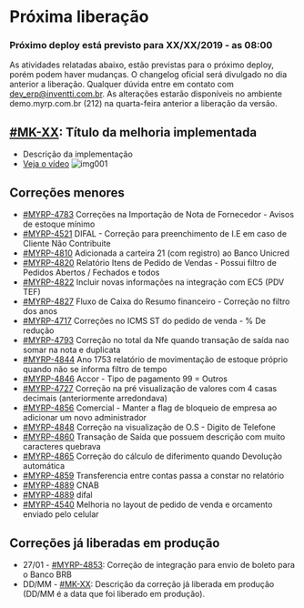 # Próxima liberação

### Próximo deploy está previsto para XX/XX/2019 - as 08:00
As atividades relatadas abaixo, estão previstas para o próximo deploy, porém podem haver mudanças. O changelog oficial será divulgado no dia anterior a liberação. Qualquer dúvida entre em contato com dev_erp@inventti.com.br.
As alterações estarão disponíveis no ambiente demo.myrp.com.br (212) na quarta-feira anterior a liberação da versão.

## [#MK-XX](https://devmyrp.atlassian.net/browse/MK-XX): Título da melhoria implementada
* Descrição da implementação
* [Veja o vídeo](http://recordit.co/2MyFCjFpdq)
![img001](https://i.imgur.com/XXXX.png)

## Correções menores
* [#MYRP-4783](https://devmyrp.atlassian.net/browse/MYRP-4783) Correções na Importação de Nota de Fornecedor - Avisos de estoque mínimo
* [#MYRP-4521](https://devmyrp.atlassian.net/browse/MYRP-4521) DIFAL - Correção para preenchimento de I.E em caso de Cliente Não Contribuite
* [#MYRP-4810](https://devmyrp.atlassian.net/browse/MYRP-4810) Adicionada a carteira 21 (com registro) ao Banco Unicred
* [#MYRP-4820](https://devmyrp.atlassian.net/browse/MYRP-4820) Relatório Itens de Pedido de Vendas - Possui filtro de Pedidos Abertos / Fechados e todos
* [#MYRP-4822](https://devmyrp.atlassian.net/browse/MYRP-4822) Incluir novas informações na integração com EC5 (PDV TEF)
* [#MYRP-4827](https://devmyrp.atlassian.net/browse/MYRP-4827) Fluxo de Caixa do Resumo financeiro - Correção no filtro dos anos 
* [#MYRP-4717](https://devmyrp.atlassian.net/browse/MYRP-4717) Correções no ICMS ST do pedido de venda - % De redução
* [#MYRP-4793](https://devmyrp.atlassian.net/browse/MYRP-4793) Correção no total da Nfe quando transação de saída nao somar na nota e duplicata
* [#MYRP-4844](https://devmyrp.atlassian.net/browse/MYRP-4844) Ano 1753 relatório de movimentação de estoque próprio quando não se informa filtro de tempo
* [#MYRP-4846](https://devmyrp.atlassian.net/browse/MYRP-4846) Accor - Tipo de pagamento 99 = Outros 
* [#MYRP-4727](https://devmyrp.atlassian.net/browse/MYRP-4727) Correção na pré visualização de valores com 4 casas decimais (anteriormente arredondava)
* [#MYRP-4856](https://devmyrp.atlassian.net/browse/MYRP-4856) Comercial - Manter a flag de bloqueio de empresa ao adicionar um novo administrador
* [#MYRP-4848](https://devmyrp.atlassian.net/browse/MYRP-4848) Correção na visualização de O.S - Digito de Telefone
* [#MYRP-4860](https://devmyrp.atlassian.net/browse/MYRP-4860) Transação de Saída que possuem descrição com muito caracteres quebrava
* [#MYRP-4865](https://devmyrp.atlassian.net/browse/MYRP-4865) Correção do cálculo de diferimento quando Devolução automática 
* [#MYRP-4859](https://devmyrp.atlassian.net/browse/MYRP-4859) Transferencia entre contas passa a constar no relatório
* [#MYRP-4889](https://devmyrp.atlassian.net/browse/MYRP-4889) CNAB
* [#MYRP-4889](https://devmyrp.atlassian.net/browse/MYRP-4884) difal
* [#MYRP-4540](https://devmyrp.atlassian.net/browse/MYRP-4540) Melhoria no layout de pedido de venda e orcamento enviado pelo celular


## Correções já liberadas em produção
* 27/01 - [#MYRP-4853](https://devmyrp.atlassian.net/browse/MYRP-4853): Correção de integração para envio de boleto para o Banco BRB 
* DD/MM - [#MK-XX](https://devmyrp.atlassian.net/browse/MK-XX): Descrição da correção já liberada em produção (DD/MM é a data que foi liberado em produção).
